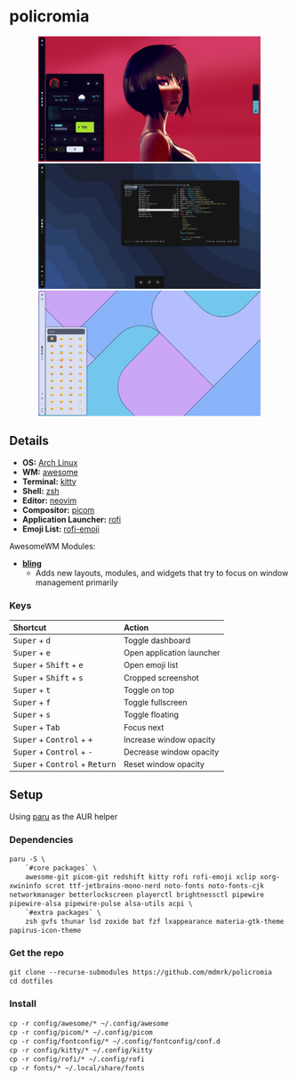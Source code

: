 # policromia

<p align="center">
  <img src="assets/cyberpunk.png" width="400" />
  <img src="assets/dark.png" width="400" />
  <img src="assets/light.png" width="400" />
</p>

## Details

- **OS:** [Arch Linux](https://archlinux.org)
- **WM:** [awesome](https://github.com/awesomeWM/awesome)
- **Terminal:** [kitty](https://github.com/kovidgoyal/kitty)
- **Shell:** [zsh](https://www.zsh.org/)
- **Editor:** [neovim](https://github.com/neovim/neovim)
- **Compositor:** [picom](https://github.com/yshui/picom)
- **Application Launcher:** [rofi](https://github.com/davatorium/rofi)
- **Emoji List:** [rofi-emoji](https://github.com/Mange/rofi-emoji)

AwesomeWM Modules:

- **[bling](https://github.com/blingcorp/bling)**
  - Adds new layouts, modules, and widgets that try to focus on window management primarily

### Keys

| Shortcut                                                  | Action                    |
| :-------------------------------------------------------- | :------------------------ |
| <kbd>Super</kbd> + <kbd>d</kbd>                           | Toggle dashboard          |
| <kbd>Super</kbd> + <kbd>e</kbd>                           | Open application launcher |
| <kbd>Super</kbd> + <kbd>Shift</kbd> + <kbd>e</kbd>        | Open emoji list           |
| <kbd>Super</kbd> + <kbd>Shift</kbd> + <kbd>s</kbd>        | Cropped screenshot        |
| <kbd>Super</kbd> + <kbd>t</kbd>                           | Toggle on top             |
| <kbd>Super</kbd> + <kbd>f</kbd>                           | Toggle fullscreen         |
| <kbd>Super</kbd> + <kbd>s</kbd>                           | Toggle floating           |
| <kbd>Super</kbd> + <kbd>Tab</kbd>                         | Focus next                |
| <kbd>Super</kbd> + <kbd>Control</kbd> + <kbd>+</kbd>      | Increase window opacity   |
| <kbd>Super</kbd> + <kbd>Control</kbd> + <kbd>-</kbd>      | Decrease window opacity   |
| <kbd>Super</kbd> + <kbd>Control</kbd> + <kbd>Return</kbd> | Reset window opacity      |

## Setup

Using [paru](https://github.com/Morganamilo/paru) as the AUR helper

### Dependencies

```
paru -S \
    `#core packages` \
    awesome-git picom-git redshift kitty rofi rofi-emoji xclip xorg-xwininfo scrot ttf-jetbrains-mono-nerd noto-fonts noto-fonts-cjk networkmanager betterlockscreen playerctl brightnessctl pipewire pipewire-alsa pipewire-pulse alsa-utils acpi \
    `#extra packages` \
    zsh gvfs thunar lsd zoxide bat fzf lxappearance materia-gtk-theme papirus-icon-theme
```

### Get the repo

```
git clone --recurse-submodules https://github.com/mdmrk/policromia
cd dotfiles
```

### Install

```
cp -r config/awesome/* ~/.config/awesome
cp -r config/picom/* ~/.config/picom
cp -r config/fontconfig/* ~/.config/fontconfig/conf.d
cp -r config/kitty/* ~/.config/kitty
cp -r config/rofi/* ~/.config/rofi
cp -r fonts/* ~/.local/share/fonts
```
